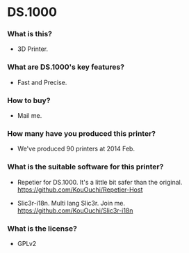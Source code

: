 DS.1000
======

### What is this?

* 3D Printer.

### What are DS.1000's key features?

* Fast and Precise.

### How to buy?

* Mail me. 

### How many have you produced this printer?

* We've produced 90 printers at 2014 Feb.

### What is the suitable software for this printer?

* Repetier for DS.1000. It's a little bit safer than the original.
  https://github.com/KouOuchi/Repetier-Host

* Slic3r-i18n. Multi lang Slic3r. Join me.
  https://github.com/KouOuchi/Slic3r-i18n

### What is the license?

* GPLv2
